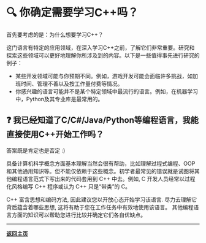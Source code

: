 # :mag: 你确定需要学习C++吗？

首先要考虑的是：为什么想要学习C++？

这门语言有特定的应用领域，在深入学习C++之前，了解它们非常重要。研究和探索这些领域可以更好地理解你所涉及到的内容。以下是一些值得事先进行研究的例子：

- 某些开发领域可能与你预期不同。例如，游戏开发可能会面临许多挑战，如加班时间、管理不善以及按工作量付费等情况。
- 你感兴趣的语言可能并不是某个特定领域中最流行的语言。例如，在机器学习中，Python及其专业库是最常用的。

## :question: 我已经知道了C/C#/Java/Python等编程语言，我能直接使用C++开始工作吗？

答案既是肯定也是否定 :)

具备计算机科学概念方面基本理解当然会很有帮助，比如理解过程式编程、OOP和其他通用知识等。但不能仅依赖于这些概念。初学者最常见的错误就是试图将其他编程语言范式下写出来的代码套用到 C++ 中去。例如, C 开发人员经常以过程化风格编写 C++ 程序或认为 C++ 只是“带类”的 C。

C++ 富含思想和编码方法, 因此建议您以开放心态开始学习该语言. 尽力去理解它背后蕴含着哪些思想, 这将有助于您在工作任务中有效地使用该语言。 其他编程语言方面的知识可以帮助您进行比较并确定它们各自优缺点。

---

[**返回主页**](README.md)